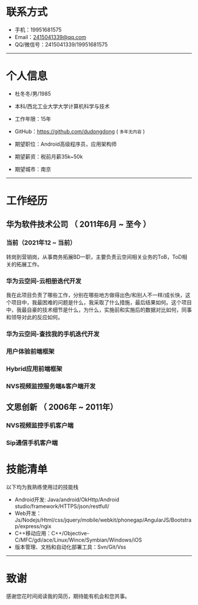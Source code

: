 
# 联系方式

- 手机：19951681575
- Email：2415041339@qq.com
- QQ/微信号：2415041339/19951681575

---

# 个人信息

 - 杜冬冬/男/1985
 - 本科/西北工业大学大学计算机科学与技术
 - 工作年限：15年
 - GitHub：https://github.com/dudongdong ( ``` 多年无内容 ```  )

 - 期望职位：Android高级程序员，应用架构师
 - 期望薪资：税前月薪35k~50k
 - 期望城市：南京

---

# 工作经历

## 华为软件技术公司 （ 2011年6月 ~ 至今 ）

### 当前（2021年12 ~ 当前）
转岗到营销岗，从事商务拓展BD一职，主要负责云空间相关业务的ToB，ToD相关的拓展工作。


### 华为云空间-云相册迭代开发
我在此项目负责了哪些工作，分别在哪些地方做得出色/和别人不一样/成长快，这个项目中，我最困难的问题是什么，我采取了什么措施，最后结果如何。这个项目中，我最自豪的技术细节是什么，为什么，实施前和实施后的数据对比如何，同事和领导对此的反应如何。


### 华为云空间-查找我的手机迭代开发

### 用户体验前端框架
 
### Hybrid应用前端框架

### NVS视频监控服务端&客户端开发

## 文思创新 （ 2006年 ~ 2011年）

### NVS视频监控手机客户端 
### Sip通信手机客户端

# 技能清单

以下均为我熟练使用过的技能栈
- Android开发: Java/android/OkHttp/Android studio/framework/HTTPS/json/restfull/
- Web开发：Js/Nodejs/Html/css/jquery/mobile/webkit/phonegap/AngularJS/Bootstrap/express/ngix
- C++移动应用：C++/Objective-C/MFC/gdi/ace/Linux/Wince/Symbian/Windows/iOS
- 版本管理、文档和自动化部署工具：Svn/Git/Vss

---

# 致谢
感谢您花时间阅读我的简历，期待能有机会和您共事。
